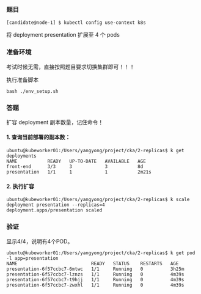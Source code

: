 ### 题目

    [candidate@node-1] $ kubectl config use-context k8s

将 deployment presentation 扩展至 4 个 pods

### 准备环境

考试时候无需，直接按照题目要求切换集群即可！！！

执行准备脚本

    bash ./env_setup.sh

### 答题

扩容 deployment 副本数量，记住命令！

#### 1. 查询当前部署的副本数：

```
ubuntu@kubeworker01:/Users/yangyong/project/cka/2-replicas$ k get deployments
NAME           READY   UP-TO-DATE   AVAILABLE   AGE
front-end      3/3     3            3           8d
presentation   1/1     1            1           2m21s
```

#### 2. 执行扩容

```
ubuntu@kubeworker01:/Users/yangyong/project/cka/2-replicas$ k scale deployment presentation --replicas=4
deployment.apps/presentation scaled
```

### 验证

显示4/4，说明有4个POD。

```
ubuntu@kubeworker01:/Users/yangyong/project/cka/2-replicas$ k get pod -l app=presentation
NAME                           READY   STATUS    RESTARTS   AGE
presentation-6f57ccbc7-6mtwc   1/1     Running   0          3h25m
presentation-6f57ccbc7-lznzs   1/1     Running   0          4m39s
presentation-6f57ccbc7-t9hjj   1/1     Running   0          4m39s
presentation-6f57ccbc7-zwxhl   1/1     Running   0          4m39s

```